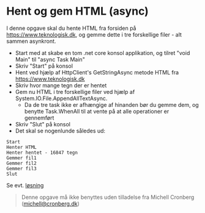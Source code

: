 ﻿# Hent og gem HTML (async)

I denne opgave skal du hente HTML fra forsiden på https://www.teknologisk.dk, og gemme dette i tre forskellige filer - alt sammen asynkront.

- Start med at skabe en tom .net core konsol applikation, og tilret "void Main" til "async Task Main"
- Skriv "Start" på konsol
- Hent ved hjælp af HttpClient's GetStringAsync metode HTML fra https://www.teknologisk.dk
- Skriv hvor mange tegn der er hentet
- Gem nu HTML i tre forskellige filer ved hjælp af System.IO.File.AppendAllTextAsync.
	- Da de tre task ikke er afhængige af hinanden bør du gemme dem, og benytte Task.WhenAll til at vente på at alle operationer er gennemført
- Skriv "Slut" på konsol
- Det skal se nogenlunde således ud:

```
Start
Henter HTML
Henter hentet - 16847 tegn
Gemmer fil1
Gemmer fil2
Gemmer fil3
Slut
```

Se evt. [løsning](https://github.com/devcronberg/undervisning-cs-opgaver/blob/master/async-gemhtml/Program.cs)

<!-- footerstart -->
> Denne opgave må ikke benyttes uden tilladelse fra Michell Cronberg (michell@cronberg.dk)
<!-- footerslut -->

